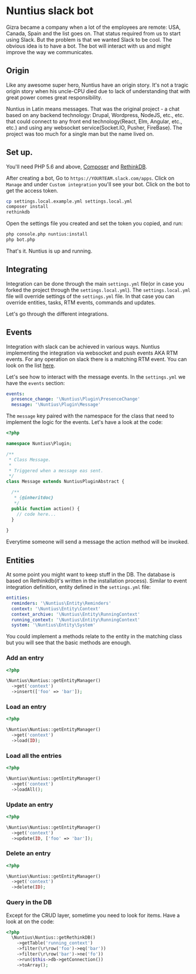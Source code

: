 # Nuntius slack bot
Gizra became a company when a lot of the employees are remote: USA, 
Canada, Spain and the list goes on. That status required from us to start using 
Slack. But the problem is that we wanted Slack to be cool. The obvious idea is 
to have a bot. The bot will interact with us and might improve the way we 
communicates.

## Origin
Like any awesome super hero, Nuntius have an origin story. It's not a tragic 
origin story when his uncle-CPU died due to lack of understanding that with 
great power comes great responsibility.

Nuntius in Latin means messages. That was the original project - a chat based on
any backend technology: Drupal, Wordpress, NodeJS, etc., etc. that could connect
to any front end technology(React, Elm, Angular, etc., etc.) and using any 
websocket service(Socket.IO, Pusher, FireBase). The project was too much for a 
single man but the name lived on.

## Set up.
You'll need PHP 5.6 and above, [Composer](http://getcomposer.org) and 
[RethinkDB](http://rethinkdb.com).

After creating a bot, Go to `https://YOURTEAM.slack.com/apps`. Click on `Manage`
and under `Custom integration` you'll see your bot. Click on the bot to get the
access token.

```bash
cp settings.local.example.yml settings.local.yml
composer install
rethinkdb
```

Open the settings file you created and set the token you copied, and run:
```bash
php console.php nuntius:install
php bot.php
```

That's it. Nuntius is up and running.

## Integrating
Integration can be done through the main `settings.yml` file(or in case you
forked the project through the `settings.local.yml`). The `settings.local.yml`
file will override settings of the `settings.yml` file. In that case you can
override entities, tasks, RTM events, commands and updates.

Let's go through the different integrations.

## Events
Integration with slack can be achieved in various ways. Nuntius implementing the
integration via websocket and push events AKA RTM events. For any operation on
slack there is a matching RTM event. You can look on the list 
[here](https://api.slack.com/rtm#events).

Let's see how to interact with the message events. In the `settings.yml` we have
the `events` section:
```yml
events:
  presence_change: '\Nuntius\Plugin\PresenceChange'
  message: '\Nuntius\Plugin\Message'
```

The `message` key paired with the namespace for the class that need to implement
the logic for the events. Let's have a look at the code:

```php
<?php

namespace Nuntius\Plugin;

/**
 * Class Message.
 *
 * Triggered when a message eas sent.
 */
class Message extends NuntiusPluginAbstract {

  /**
   * {@inheritdoc}
   */
  public function action() {
    // code here...
  }
  
}
```

Everytime someone will send a message the action method will be invoked.

## Entities
At some point you might want to keep stuff in the DB. The database is based on 
Rethinkdb(it's written in the installation process). Similar to event
integration definition, entity defined in the `settings.yml` file:
```yml
entities:
  reminders: '\Nuntius\Entity\Reminders'
  context: '\Nuntius\Entity\Context'
  context_archive: '\Nuntius\Entity\RunningContext'
  running_context: '\Nuntius\Entity\RunningContext'
  system: '\Nuntius\Entity\System'
```

You could implement a methods relate to the entity in the matching class but you
will see that the basic methods are enough.

### Add an entry

```php
<?php

\Nuntius\Nuntius::getEntityManager()
  ->get('context')
  ->insert(['foo' => 'bar']);
```

### Load an entry

```php
<?php

\Nuntius\Nuntius::getEntityManager()
  ->get('context')
  ->load(ID);
```

### Load all the entries

```php
<?php

\Nuntius\Nuntius::getEntityManager()
  ->get('context')
  ->loadAll();
```

### Update an entry

```php
<?php

\Nuntius\Nuntius::getEntityManager()
  ->get('context')
  ->update(ID, ['foo' => 'bar']);
```

### Delete an entry

```php
<?php

\Nuntius\Nuntius::getEntityManager()
  ->get('context')
  ->delete(ID);
```

### Query in the DB
Except for the CRUD layer, sometime you need to look for items. Have a look at
on the code:
```php
<?php
  \Nuntius\Nuntius::getRethinkDB()
    ->getTable('running_context')
    ->filter(\r\row('foo')->eq('bar'))
    ->filter(\r\row('bar')->ne('fo'))
    ->run($this->db->getConnection())
    ->toArray();
```